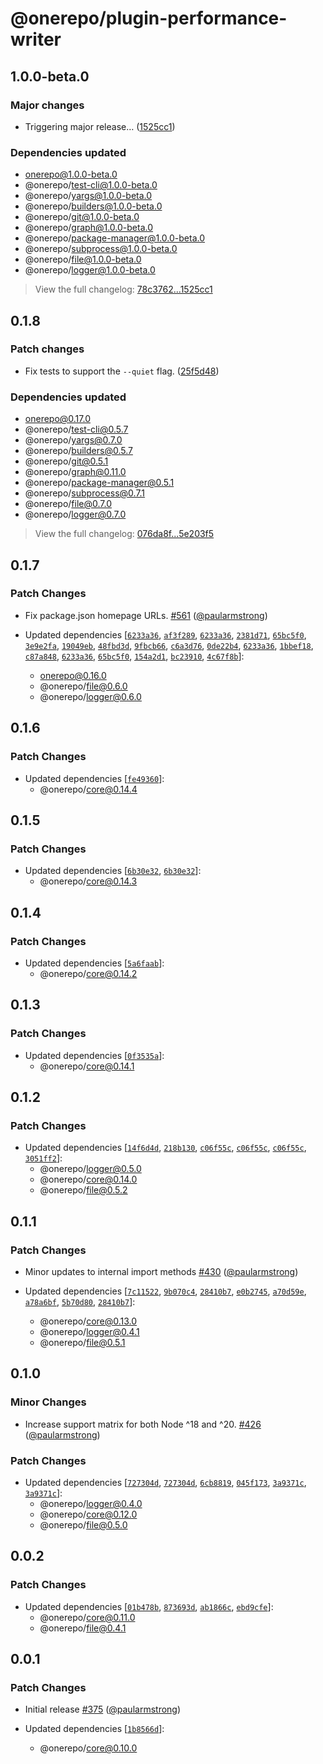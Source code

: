 # @onerepo/plugin-performance-writer

## 1.0.0-beta.0

### Major changes

- Triggering major release… ([1525cc1](https://github.com/paularmstrong/onerepo/commit/1525cc1e51b571bc86ed4dbfd71864217881ff88))

### Dependencies updated

- onerepo@1.0.0-beta.0
- @onerepo/test-cli@1.0.0-beta.0
- @onerepo/yargs@1.0.0-beta.0
- @onerepo/builders@1.0.0-beta.0
- @onerepo/git@1.0.0-beta.0
- @onerepo/graph@1.0.0-beta.0
- @onerepo/package-manager@1.0.0-beta.0
- @onerepo/subprocess@1.0.0-beta.0
- @onerepo/file@1.0.0-beta.0
- @onerepo/logger@1.0.0-beta.0

> View the full changelog: [78c3762...1525cc1](https://github.com/paularmstrong/onerepo/commits/78c37627cffe8d026958ec949eda9ab0d9c29cf8...1525cc1e51b571bc86ed4dbfd71864217881ff88)

## 0.1.8

### Patch changes

- Fix tests to support the `--quiet` flag. ([25f5d48](https://github.com/paularmstrong/onerepo/commit/25f5d48b56d46f5f9b83ada2c582d5ec2589b9ee))

### Dependencies updated

- onerepo@0.17.0
- @onerepo/test-cli@0.5.7
- @onerepo/yargs@0.7.0
- @onerepo/builders@0.5.7
- @onerepo/git@0.5.1
- @onerepo/graph@0.11.0
- @onerepo/package-manager@0.5.1
- @onerepo/subprocess@0.7.1
- @onerepo/file@0.7.0
- @onerepo/logger@0.7.0

> View the full changelog: [076da8f...5e203f5](https://github.com/paularmstrong/onerepo/commits/076da8f7e96c37fdbd5af4e6772778207073136d...5e203f559b5aca1f45427729a59764d3a47952b5)

## 0.1.7

### Patch Changes

- Fix package.json homepage URLs. [#561](https://github.com/paularmstrong/onerepo/pull/561) ([@paularmstrong](https://github.com/paularmstrong))

- Updated dependencies [[`6233a36`](https://github.com/paularmstrong/onerepo/commit/6233a3671d22ab312a8e04b935f13980ac30d947), [`af3f289`](https://github.com/paularmstrong/onerepo/commit/af3f289eb94a5e3668b4df99bb2cf43abee15b16), [`6233a36`](https://github.com/paularmstrong/onerepo/commit/6233a3671d22ab312a8e04b935f13980ac30d947), [`2381d71`](https://github.com/paularmstrong/onerepo/commit/2381d71623a3b567fafb644f143a07e79b294110), [`65bc5f0`](https://github.com/paularmstrong/onerepo/commit/65bc5f0267abb728ea603f43a7e68e4e1996709c), [`3e9e2fa`](https://github.com/paularmstrong/onerepo/commit/3e9e2fa393916134d2ded6320bac34fb787a7ccf), [`19049eb`](https://github.com/paularmstrong/onerepo/commit/19049ebd60f965c4ab8bdc16045ce2112ae35fc1), [`48fbd3d`](https://github.com/paularmstrong/onerepo/commit/48fbd3d8564b936e1435140eefb8e9754ea60727), [`9fbcb66`](https://github.com/paularmstrong/onerepo/commit/9fbcb666152051a84d46bee074cf489a0a11cc4d), [`c6a3d76`](https://github.com/paularmstrong/onerepo/commit/c6a3d7621f507e87adaa69281e00c992347cb0ba), [`0de22b4`](https://github.com/paularmstrong/onerepo/commit/0de22b4cd25911794975cedb709e5c378c3982ae), [`6233a36`](https://github.com/paularmstrong/onerepo/commit/6233a3671d22ab312a8e04b935f13980ac30d947), [`1bbef18`](https://github.com/paularmstrong/onerepo/commit/1bbef18a5f5c768921916db2d641b9cf60815e31), [`c87a848`](https://github.com/paularmstrong/onerepo/commit/c87a848319c91abf4d2fdd4b2eb2f8684d99c852), [`6233a36`](https://github.com/paularmstrong/onerepo/commit/6233a3671d22ab312a8e04b935f13980ac30d947), [`65bc5f0`](https://github.com/paularmstrong/onerepo/commit/65bc5f0267abb728ea603f43a7e68e4e1996709c), [`154a2d1`](https://github.com/paularmstrong/onerepo/commit/154a2d151012f0c0c31831ab3ecab32ef6dc45ef), [`bc23910`](https://github.com/paularmstrong/onerepo/commit/bc239102ca115db4cb92f64097c26bbda57fd0de), [`4c67f8b`](https://github.com/paularmstrong/onerepo/commit/4c67f8ba789f8bc79ea6962b1cd08c8c8f7305f4)]:
  - onerepo@0.16.0
  - @onerepo/file@0.6.0
  - @onerepo/logger@0.6.0

## 0.1.6

### Patch Changes

- Updated dependencies [[`fe49360`](https://github.com/paularmstrong/onerepo/commit/fe493603a99ee53c72c2785c6d7f316e9a0ba5e9)]:
  - @onerepo/core@0.14.4

## 0.1.5

### Patch Changes

- Updated dependencies [[`6b30e32`](https://github.com/paularmstrong/onerepo/commit/6b30e32f3b52a7546ab210d3c3aec8bb2b166b61), [`6b30e32`](https://github.com/paularmstrong/onerepo/commit/6b30e32f3b52a7546ab210d3c3aec8bb2b166b61)]:
  - @onerepo/core@0.14.3

## 0.1.4

### Patch Changes

- Updated dependencies [[`5a6faab`](https://github.com/paularmstrong/onerepo/commit/5a6faabc9ef4281d206315a5bc60b50b51a476c2)]:
  - @onerepo/core@0.14.2

## 0.1.3

### Patch Changes

- Updated dependencies [[`0f3535a`](https://github.com/paularmstrong/onerepo/commit/0f3535a3d5302ebf7ac21f96325a6018add6acbd)]:
  - @onerepo/core@0.14.1

## 0.1.2

### Patch Changes

- Updated dependencies [[`14f6d4d`](https://github.com/paularmstrong/onerepo/commit/14f6d4d13a4e88fb52cf4ed168fda4eae3c5311d), [`218b130`](https://github.com/paularmstrong/onerepo/commit/218b130ba5b2c7223eb471e23bcdcfbabc6861b4), [`c06f55c`](https://github.com/paularmstrong/onerepo/commit/c06f55c0e1c09c257c0c607f0190221765695149), [`c06f55c`](https://github.com/paularmstrong/onerepo/commit/c06f55c0e1c09c257c0c607f0190221765695149), [`c06f55c`](https://github.com/paularmstrong/onerepo/commit/c06f55c0e1c09c257c0c607f0190221765695149), [`3051ff2`](https://github.com/paularmstrong/onerepo/commit/3051ff25acc04a14343b48ae23f14a1ef3cf3326)]:
  - @onerepo/logger@0.5.0
  - @onerepo/core@0.14.0
  - @onerepo/file@0.5.2

## 0.1.1

### Patch Changes

- Minor updates to internal import methods [#430](https://github.com/paularmstrong/onerepo/pull/430) ([@paularmstrong](https://github.com/paularmstrong))

- Updated dependencies [[`7c11522`](https://github.com/paularmstrong/onerepo/commit/7c115223c1d29852528c402728c4921fdbecb2f8), [`9b070c4`](https://github.com/paularmstrong/onerepo/commit/9b070c411c9c33cad8b48c84acb8d3dc37358f9f), [`28410b7`](https://github.com/paularmstrong/onerepo/commit/28410b7cfaeed011c7e01973acb041a7d3aa984c), [`e0b2745`](https://github.com/paularmstrong/onerepo/commit/e0b274538f33431edbaf04e461ce1f6dd5c1d521), [`a70d59e`](https://github.com/paularmstrong/onerepo/commit/a70d59e5996725cc74f60b43c42af4660a72d46e), [`a78a6bf`](https://github.com/paularmstrong/onerepo/commit/a78a6bf9d126de496c669cc19522897628ae912a), [`5b70d80`](https://github.com/paularmstrong/onerepo/commit/5b70d80b0af2a3d46719a81169308639b0fdfb81), [`28410b7`](https://github.com/paularmstrong/onerepo/commit/28410b7cfaeed011c7e01973acb041a7d3aa984c)]:
  - @onerepo/core@0.13.0
  - @onerepo/logger@0.4.1
  - @onerepo/file@0.5.1

## 0.1.0

### Minor Changes

- Increase support matrix for both Node ^18 and ^20. [#426](https://github.com/paularmstrong/onerepo/pull/426) ([@paularmstrong](https://github.com/paularmstrong))

### Patch Changes

- Updated dependencies [[`727304d`](https://github.com/paularmstrong/onerepo/commit/727304d014fd492eb51839faa3b5743db104d40f), [`727304d`](https://github.com/paularmstrong/onerepo/commit/727304d014fd492eb51839faa3b5743db104d40f), [`6cb8819`](https://github.com/paularmstrong/onerepo/commit/6cb8819afb4e56f30629a6f6c06c57b0fc001cb4), [`045f173`](https://github.com/paularmstrong/onerepo/commit/045f173bf14acadf953d8e9de77b035659dec093), [`3a9371c`](https://github.com/paularmstrong/onerepo/commit/3a9371cda959afc71c86d4b3593f7a9deef8e63b), [`3a9371c`](https://github.com/paularmstrong/onerepo/commit/3a9371cda959afc71c86d4b3593f7a9deef8e63b)]:
  - @onerepo/logger@0.4.0
  - @onerepo/core@0.12.0
  - @onerepo/file@0.5.0

## 0.0.2

### Patch Changes

- Updated dependencies [[`01b478b`](https://github.com/paularmstrong/onerepo/commit/01b478b72be4c4f989788c1a987a08f5ac63eaff), [`873693d`](https://github.com/paularmstrong/onerepo/commit/873693da7c058c3bcc48554f8ccc794b6f335e8b), [`ab1866c`](https://github.com/paularmstrong/onerepo/commit/ab1866c4dedc04f912f6dad5a5b506af8394a41f), [`ebd9cfe`](https://github.com/paularmstrong/onerepo/commit/ebd9cfea826e17830d7878bec6a46a9a42e975d7)]:
  - @onerepo/core@0.11.0
  - @onerepo/file@0.4.1

## 0.0.1

### Patch Changes

- Initial release [#375](https://github.com/paularmstrong/onerepo/pull/375) ([@paularmstrong](https://github.com/paularmstrong))

- Updated dependencies [[`1b8566d`](https://github.com/paularmstrong/onerepo/commit/1b8566d1ee4cca60cacd237c5891d57a834c491d)]:
  - @onerepo/core@0.10.0
